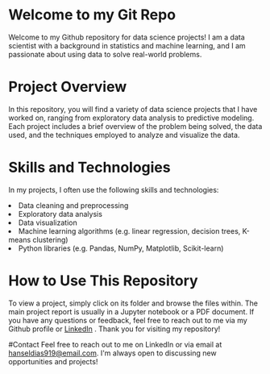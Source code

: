 <!-- - 👋 Hi, I’m @hansel-dias
- 👀 I’m interested in ...
- 🌱 I’m currently learning ...
- 💞️ I’m looking to collaborate on ...
- 📫 How to reach me ... -->

<!---
hansel-dias/hansel-dias is a ✨ special ✨ repository because its `README.md` (this file) appears on your GitHub profile.
You can click the Preview link to take a look at your changes.
--->
# Welcome to my Git Repo #
Welcome to my Github repository for data science projects! I am a data scientist with a background in statistics and machine learning, and I am passionate about using data to solve real-world problems.

# Project Overview #
In this repository, you will find a variety of data science projects that I have worked on, ranging from exploratory data analysis to predictive modeling. Each project includes a brief overview of the problem being solved, the data used, and the techniques employed to analyze and visualize the data.

# Skills and Technologies #
In my projects, I often use the following skills and technologies:

<li>Data cleaning and preprocessing </li>
<li>Exploratory data analysis </li>
<li>Data visualization </li>
<li>Machine learning algorithms (e.g. linear regression, decision trees, K-means clustering) </li>
<li>Python libraries (e.g. Pandas, NumPy, Matplotlib, Scikit-learn) </li>
 
# How to Use This Repository #
To view a project, simply click on its folder and browse the files within. The main project report is usually in a Jupyter notebook or a PDF document.
If you have any questions or feedback, feel free to reach out to me via my Github profile or <a href='https://www.linkedin.com/in/hansel-d-48211011b/'>LinkedIn</a> . Thank you for visiting my repository!

#Contact
Feel free to reach out to me on LinkedIn or via email at hanseldias919@email.com. I'm always open to discussing new opportunities and projects!
